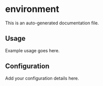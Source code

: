 # environment

This is an auto-generated documentation file.

## Usage

Example usage goes here.

## Configuration

Add your configuration details here.